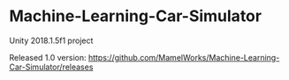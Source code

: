 # Machine-Learning-Car-Simulator

Unity 2018.1.5f1 project

Released 1.0 version:
https://github.com/MamelWorks/Machine-Learning-Car-Simulator/releases

